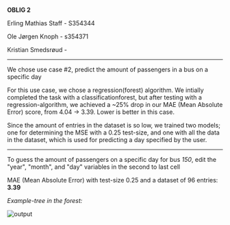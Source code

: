 **OBLIG 2**

Erling Mathias Staff - S354344

Ole Jørgen Knoph - s354371

Kristian Smedsrøud - 

<hr>

We chose use case #2, predict the amount of passengers in a bus on a specific day

For this use case, we chose a regression(forest) algorithm. We intially completed the task with a classificationforest, but after testing with a regression-algorithm, we achieved a ~25% drop in our MAE (Mean Absolute Error) score, from 4.04 -> 3.39. Lower is better in this case.

Since the amount of entries in the dataset is so low, we trained two models; one for determining the MSE with a 0.25 test-size, and one with all the data in the dataset, which is used for predicting a day specified by the user.

<hr>


To guess the amount of passengers on a specific day for bus *150*, edit the "year", "month", and "day" variables in the second to last cell

MAE (Mean Absolute Error) with test-size 0.25 and a dataset of 96 entries: **3.39** 

*Example-tree in the forest:*

![output](https://user-images.githubusercontent.com/38101463/137980063-b8ec7424-e626-4e2a-8b90-644da4952213.png)
